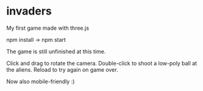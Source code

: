 # invaders
My first game made with three.js

npm install -> npm start

The game is still unfinished at this time.

Click and drag to rotate the camera. Double-click to shoot a low-poly ball at the aliens. Reload to try again on game over.

Now also mobile-friendly :)
